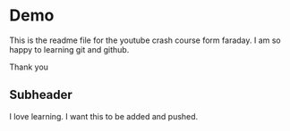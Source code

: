# Demo

This is the readme file for the youtube crash course form faraday. I am so happy to learning git and github.

Thank you

## Subheader

I love learning. I want this to be added and pushed.


